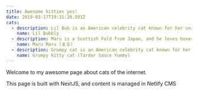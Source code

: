 ```yaml
---
title: Awesome kitties yes!
date: 2019-03-17T19:31:20.591Z
cats:
  - description: Lil Bub is an American celebrity cat known for her unique appearance.
    name: Lil Bubbly
  - description: Maru is a Scottish Fold from Japan, and he loves boxes.
    name: Maru Maru (まる)
  - description: Grumpy cat is an American celebrity cat known for her grumpy appearance.
    name: Grumpy kitty cat (Tardar Sauce Yummy)
---
```

Welcome to my awesome page about cats of the internet.

This page is built with NextJS, and content is managed in Netlify CMS
